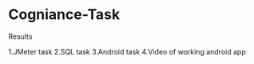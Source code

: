 Cogniance-Task
==============
Results

1.JMeter task
2.SQL task
3.Android task
4.Video of working android app
